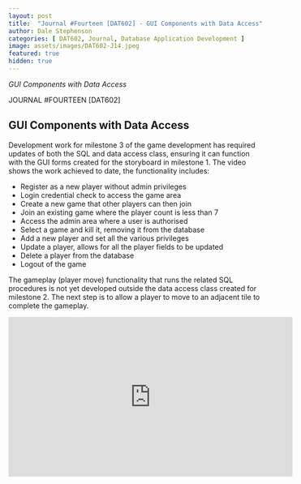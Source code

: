```yaml
---
layout: post
title:  "Journal #Fourteen [DAT602] - GUI Components with Data Access" 
author: Dale Stephenson
categories: [ DAT602, Journal, Database Application Development ]
image: assets/images/DAT602-J14.jpeg
featured: true
hidden: true
---
```

<i>GUI Components with Data Access</i>

JOURNAL #FOURTEEN [DAT602]

<h2>GUI Components with Data Access</h2>

Development work for milestone 3 of the game development has required updates of both the SQL and data access class, ensuring it can function with the GUI forms created for the storyboard in milestone 1. The video shows the work achieved to date, the functionality includes:

- Register as a new player without admin privileges 
- Login credential check to access the game area
- Create a new game that other players can then join
- Join an existing game where the player count is less than 7
- Access the admin area where a user is authorised 
- Select a game and kill it, removing it from the database
- Add a new player and set all the various privileges 
- Update a player, allows for all the player fields to be updated
- Delete a player from the database 
- Logout of the game 

The gameplay (player move) functionality that runs the related SQL procedures is not yet developed outside the data access class created for milestone 2. The next step is to allow a player to move to an adjacent tile to complete the gameplay.

<center><iframe width="560" height="315" src="https://www.youtube.com/embed/Xz4g9qfIaBc" title="YouTube video player" frameborder="0" allow="accelerometer; autoplay; clipboard-write; encrypted-media; gyroscope; picture-in-picture" allowfullscreen></iframe></center>